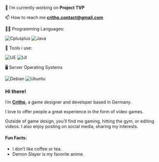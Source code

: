 🔭 I’m currently working on **Project TVP**

📫 How to reach me **critho.contact@gmail.com**



   👨‍💻 Programming Languages:

  ![Cplusplus](https://img.shields.io/badge/C%2B%2B-%2342b3f5?style=for-the-badge&logo=cplusplus)
  ![Java](https://img.shields.io/badge/Java-green?style=for-the-badge&logo=openjdk&logoColor=white)

   🔨 Tools i use:

  ![UE](https://img.shields.io/badge/UnrealEngine-gray?style=for-the-badge&logo=unrealengine&logoColor=white)
  ![IJI](https://img.shields.io/badge/IntelliJIdea-white?style=for-the-badge&logo=intellijidea&logoColor=black)

   🖥️ Server Operating Systems

  ![Debian](https://img.shields.io/badge/Debian-A81D33?style=for-the-badge&logo=debian&logoColor=white)
  ![Ubuntu](https://img.shields.io/badge/Ubuntu-E95420?style=for-the-badge&logo=ubuntu&logoColor=white)




  ### Hi there!

I’m [**Critho**](https://www.critho.social), a game designer and developer based in Germany.

I love to offer people a great experience in the form of video games.

Outside of game design, you’ll find me gaming, hitting the gym, or editing videos. I also enjoy posting on social media, sharing my interests.

#### Fun Facts:

* I don’t like coffee or tea.
* Demon Slayer is my favorite anime.
